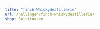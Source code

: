 ```yaml
---
title: "finch Whiskydestillerie"
url: /nellingen/finch-whiskydestillerie/
shop: Spirituosen
---
```

